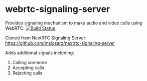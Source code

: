 # webrtc-signaling-server
Provides signaling mechanism to make audio and video calls using WebRTC. [![Build Status](https://travis-ci.org/soriole/webrtc-signaling-server.svg?branch=master)](https://travis-ci.org/soriole/webrtc-signaling-server)

Cloned from NextRTC Signaling Server: https://github.com/mslosarz/nextrtc-signaling-server

Adds additional signals including:
1. Calling someone
2. Accepting calls
3. Rejecting calls
